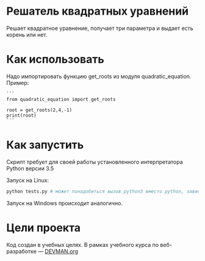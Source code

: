 # Решатель квадратных уравнений

Решает квадратное уравнение, получает три параметра и выдает есть корень или нет.

# Как использовать

Надо импортировать функцию get_roots из модуля quadratic_equation.
Пример:

    ```
    from quadratic_equation import get_roots

    root = get_roots(2,4,-1)
    print(root)
    ```

# Как запустить

Скрипт требует для своей работы установленного интерпретатора Python версии 3.5

Запуск на Linux:

```bash
python tests.py # может понадобиться вызов python3 вместо python, зависит от настроек операционной системы
```

Запуск на Windows происходит аналогично.

# Цели проекта

Код создан в учебных целях. В рамках учебного курса по веб-разработке ― [DEVMAN.org](https://devman.org)
